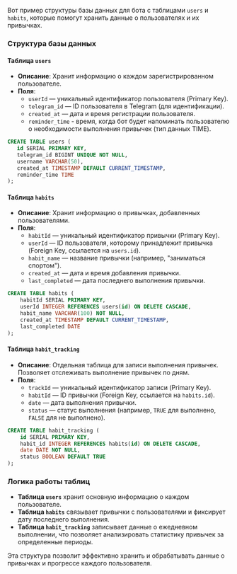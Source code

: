 Вот пример структуры базы данных для бота с таблицами `users` и `habits`, которые помогут хранить данные о пользователях и их привычках.

### Структура базы данных

#### Таблица `users`
   - **Описание**: Хранит информацию о каждом зарегистрированном пользователе.
   - **Поля**:
     - `userId` — уникальный идентификатор пользователя (Primary Key).
     - `telegram_id` — ID пользователя в Telegram (для идентификации).
     - `created_at` — дата и время регистрации пользователя.
     - `reminder_time` - время, когда бот будет напоминать пользователю о необходимости выполнения привычек (тип данных TIME).

   ```sql
   CREATE TABLE users (
      id SERIAL PRIMARY KEY,
      telegram_id BIGINT UNIQUE NOT NULL,
      username VARCHAR(50),
      created_at TIMESTAMP DEFAULT CURRENT_TIMESTAMP,
      reminder_time TIME
   );
   ```

#### Таблица `habits`
   - **Описание**: Хранит информацию о привычках, добавленных пользователями.
   - **Поля**:
     - `habitId` — уникальный идентификатор привычки (Primary Key).
     - `userId` — ID пользователя, которому принадлежит привычка (Foreign Key, ссылается на `users.id`).
     - `habit_name` — название привычки (например, "заниматься спортом").
     - `created_at` — дата и время добавления привычки.
     - `last_completed` — дата последнего выполнения привычки.
   
   ```sql
   CREATE TABLE habits (
       habitId SERIAL PRIMARY KEY,
       userId INTEGER REFERENCES users(id) ON DELETE CASCADE,
       habit_name VARCHAR(100) NOT NULL,
       created_at TIMESTAMP DEFAULT CURRENT_TIMESTAMP,
       last_completed DATE
   );
   ```

#### Таблица `habit_tracking`
   - **Описание**: Отдельная таблица для записи выполнения привычек. Позволяет отслеживать выполнение привычек по дням.
   - **Поля**:
     - `trackId` — уникальный идентификатор записи (Primary Key).
     - `habitId` — ID привычки (Foreign Key, ссылается на `habits.id`).
     - `date` — дата выполнения привычки.
     - `status` — статус выполнения (например, `TRUE` для выполнено, `FALSE` для не выполнено).

   ```sql
   CREATE TABLE habit_tracking (
       id SERIAL PRIMARY KEY,
       habit_id INTEGER REFERENCES habits(id) ON DELETE CASCADE,
       date DATE NOT NULL,
       status BOOLEAN DEFAULT TRUE
   );
   ```

### Логика работы таблиц

- **Таблица `users`** хранит основную информацию о каждом пользователе.
- **Таблица `habits`** связывает привычки с пользователями и фиксирует дату последнего выполнения.
- **Таблица `habit_tracking`** записывает данные о ежедневном выполнении, что позволяет анализировать статистику привычек за определенные периоды.

Эта структура позволит эффективно хранить и обрабатывать данные о привычках и прогрессе каждого пользователя.
